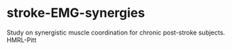 # stroke-EMG-synergies
Study on synergistic muscle coordination for chronic post-stroke subjects. HMRL-Pitt
